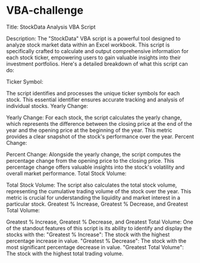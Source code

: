 # VBA-challenge
Title: StockData Analysis VBA Script

Description:
The "StockData" VBA script is a powerful tool designed to analyze stock market data within an Excel workbook. This script is specifically crafted to calculate and output comprehensive information for each stock ticker, empowering users to gain valuable insights into their investment portfolios. Here's a detailed breakdown of what this script can do:

Ticker Symbol:

The script identifies and processes the unique ticker symbols for each stock. This essential identifier ensures accurate tracking and analysis of individual stocks.
Yearly Change:

Yearly Change:
For each stock, the script calculates the yearly change, which represents the difference between the closing price at the end of the year and the opening price at the beginning of the year. This metric provides a clear snapshot of the stock's performance over the year.
Percent Change:

Percent Change:
Alongside the yearly change, the script computes the percentage change from the opening price to the closing price. This percentage change offers valuable insights into the stock's volatility and overall market performance.
Total Stock Volume:

Total Stock Volume:
The script also calculates the total stock volume, representing the cumulative trading volume of the stock over the year. This metric is crucial for understanding the liquidity and market interest in a particular stock.
Greatest % Increase, Greatest % Decrease, and Greatest Total Volume:

Greatest % Increase, Greatest % Decrease, and Greatest Total Volume:
One of the standout features of this script is its ability to identify and display the stocks with the:
"Greatest % Increase": The stock with the highest percentage increase in value.
"Greatest % Decrease": The stock with the most significant percentage decrease in value.
"Greatest Total Volume": The stock with the highest total trading volume.
